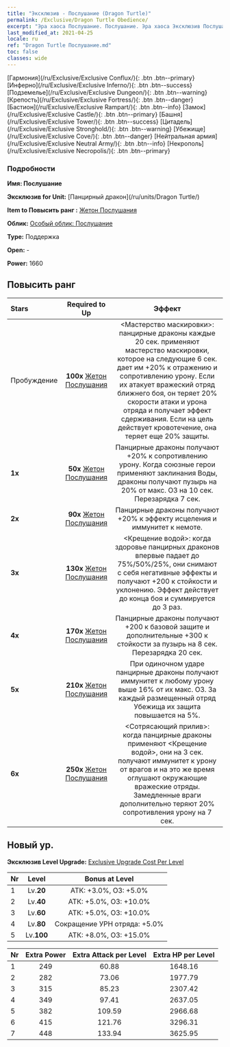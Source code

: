 ```yaml
---
title: "Эксклюзив - Послушание (Dragon Turtle)"
permalink: /Exclusive/Dragon Turtle Obedience/
excerpt: "Эра хаоса Послушание. Послушание. Эра хаоса Эксклюзив Послушание. Панцирный дракон Эксклюзив."
last_modified_at: 2021-04-25
locale: ru
ref: "Dragon Turtle Послушание.md"
toc: false
classes: wide
---
```

 [Гармония](/ru/Exclusive/Exclusive Conflux/){: .btn .btn--primary} [Инферно](/ru/Exclusive/Exclusive Inferno/){: .btn .btn--success} [Подземелье](/ru/Exclusive/Exclusive Dungeon/){: .btn .btn--warning} [Крепость](/ru/Exclusive/Exclusive Fortress/){: .btn .btn--danger} [Бастион](/ru/Exclusive/Exclusive Rampart/){: .btn .btn--info} [Замок](/ru/Exclusive/Exclusive Castle/){: .btn .btn--primary} [Башня](/ru/Exclusive/Exclusive Tower/){: .btn .btn--success} [Цитадель](/ru/Exclusive/Exclusive Stronghold/){: .btn .btn--warning} [Убежище](/ru/Exclusive/Exclusive Cove/){: .btn .btn--danger} [Нейтральная армия](/ru/Exclusive/Exclusive Neutral Army/){: .btn .btn--info} [Некрополь](/ru/Exclusive/Exclusive Necropolis/){: .btn .btn--primary} 

### Подробности
 **Имя: Послушание** 

 **Эксклюзив for Unit:** [Панцирный дракон](/ru/units/Dragon Turtle/) 

 **Item to Повысить ранг :** [Жетон Послушания](/ItemsRU/con_1005/)

 **Облик:** [Особый облик: Послушание](/ItemsRU/con_673/)

 **Type:** Поддержка

 **Open:** -

 **Power:** 1660

## Повысить ранг 

  |     Stars    |  Required to Up | Эффект |
  |:-------------|:---------------:|:---------------:|
  |  Пробуждение  | **100x** [Жетон Послушания](/ItemsRU/con_1005/) | <Мастерство маскировки>: панцирные драконы каждые 20 сек. применяют мастерство маскировки, которое на следующие 6 сек. дает им +20% к отражению и сопротивлению урону. Если их атакует вражеский отряд ближнего боя, он теряет 20% скорости атаки и урона отряда и получает эффект сдерживания. Если на цель действует кровотечение, она теряет еще 20% защиты. |
  | **1x** <i class="fas fa-star"/> | **50x** [Жетон Послушания](/ItemsRU/con_1005/) | Панцирные драконы получают +20% к сопротивлению урону. Когда союзные герои применяют заклинания Воды, драконы получают пузырь на 20% от макс. ОЗ на 10 сек. Перезарядка 7 сек. |
  | **2x** <i class="fas fa-star"/> | **90x** [Жетон Послушания](/ItemsRU/con_1005/) | Панцирные драконы получают +20% к эффекту исцеления и иммунитет к немоте. |
  | **3x** <i class="fas fa-star"/> | **130x** [Жетон Послушания](/ItemsRU/con_1005/) | <Крещение водой>: когда здоровье панцирных драконов впервые падает до 75%/50%/25%, они снимают с себя негативные эффекты и получают +200 к стойкости и уклонению. Эффект действует до конца боя и суммируется до 3 раз. |
  | **4x** <i class="fas fa-star"/> | **170x** [Жетон Послушания](/ItemsRU/con_1005/) | Панцирные драконы получают +200 к базовой защите и дополнительные +300 к стойкости за пузырь на 8 сек. Перезарядка 20 сек. |
  | **5x** <i class="fas fa-star"/> | **210x** [Жетон Послушания](/ItemsRU/con_1005/) | При одиночном ударе панцирные драконы получают иммунитет к любому урону выше 16% от их макс. ОЗ. За каждый размещенный отряд Убежища их защита повышается на 5%. |
  | **6x** <i class="fas fa-star"/> | **250x** [Жетон Послушания](/ItemsRU/con_1005/) | <Сотрясающий прилив>: когда панцирные драконы применяют <Крещение водой>, они на 3 сек. получают иммунитет к урону от врагов и на это же время оглушают окружающие вражеские отряды. Замедленные враги дополнительно теряют 20% сопротивления урону на 7 сек. |


## Новый ур.
 **Эксклюзив Level Upgrade:** [Exclusive Upgrade Cost Per Level](/Exclusive/ExclusiveUpgradeCostPerLevel/)

  |  Nr  |   Level  | Bonus at Level |
  |:-----|:--------:|:--------------:|
  | 1 | Lv.**20** | АТК: +3.0%, ОЗ: +5.0% |
  | 2 | Lv.**40** | АТК: +5.0%, ОЗ: +10.0% |
  | 3 | Lv.**60** | АТК: +5.0%, ОЗ: +10.0% |
  | 4 | Lv.**80** | Сокращение УРН отряда: +5.0% |
  | 5 | Lv.**100** | АТК: +8.0%, ОЗ: +15.0% |


  |  Nr  |  Extra Power | Extra Attack per Level | Extra HP per Level |
  |:-----|:--------:|:--------:|:--------:|
  | 1 | 249 | 60.88 | 1648.16 |
  | 2 | 282 | 73.06 | 1977.79 |
  | 3 | 315 | 85.23 | 2307.42 |
  | 4 | 349 | 97.41 | 2637.05 |
  | 5 | 382 | 109.59 | 2966.68 |
  | 6 | 415 | 121.76 | 3296.31 |
  | 7 | 448 | 133.94 | 3625.95 |


